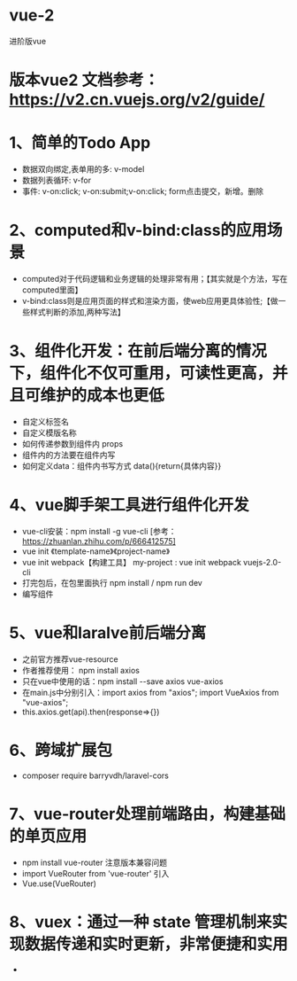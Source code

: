 # vue-2 
进阶版vue
# 版本vue2 文档参考：https://v2.cn.vuejs.org/v2/guide/

# 1、简单的Todo App
- 数据双向绑定,表单用的多: v-model
- 数据列表循环: v-for
- 事件: v-on:click; v-on:submit;v-on:click; form点击提交，新增。删除

# 2、computed和v-bind:class的应用场景
- computed对于代码逻辑和业务逻辑的处理非常有用；【其实就是个方法，写在computed里面】
- v-bind:class则是应用页面的样式和渲染方面，使web应用更具体验性;【做一些样式判断的添加,两种写法】

# 3、组件化开发：在前后端分离的情况下，组件化不仅可重用，可读性更高，并且可维护的成本也更低
- 自定义标签名
- 自定义模版名称
- 如何传递参数到组件内 props
- 组件内的方法要在组件内写
- 如何定义data：组件内书写方式 data(){return{具体内容}}

# 4、vue脚手架工具进行组件化开发
- vue-cli安装：npm install -g vue-cli [参考：https://zhuanlan.zhihu.com/p/666412575]
- vue init 《template-name》《project-name》
- vue init webpack【构建工具】 my-project : vue init webpack vuejs-2.0-cli
- 打完包后，在包里面执行 npm install / npm run dev
- 编写组件

# 5、vue和laralve前后端分离
- 之前官方推荐vue-resource
- 作者推荐使用： npm install axios
- 只在vue中使用的话：npm install --save axios vue-axios
- 在main.js中分别引入：import axios from "axios"; import VueAxios from "vue-axios";
- this.axios.get(api).then(response=>{})

# 6、跨域扩展包
- composer require barryvdh/laravel-cors

# 7、vue-router处理前端路由，构建基础的单页应用
- npm install vue-router  注意版本兼容问题
- import VueRouter from 'vue-router' 引入
- Vue.use(VueRouter)

# 8、vuex：通过一种 state 管理机制来实现数据传递和实时更新，非常便捷和实用
- 














